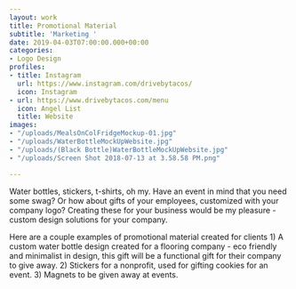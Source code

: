 ```yaml
---
layout: work
title: Promotional Material
subtitle: 'Marketing '
date: 2019-04-03T07:00:00.000+00:00
categories:
- Logo Design
profiles:
- title: Instagram
  url: https://www.instagram.com/drivebytacos/
  icon: Instagram
- url: https://www.drivebytacos.com/menu
  icon: Angel List
  title: Website
images:
- "/uploads/MealsOnColFridgeMockup-01.jpg"
- "/uploads/WaterBottleMockUpWebsite.jpg"
- "/uploads/(Black Bottle)WaterBottleMockUpWebsite.jpg"
- "/uploads/Screen Shot 2018-07-13 at 3.58.58 PM.png"

---
```

Water bottles, stickers, t-shirts, oh my. Have an event in mind that you need some swag? Or how about gifts of your employees, customized with your company logo? Creating these for your business would be my pleasure - custom design solutions for your company.

Here are a couple examples of promotional material created for clients 1) A custom water bottle design created for a flooring company - eco friendly and minimalist in design, this gift will be a functional gift for their company to give away. 2) Stickers for a nonprofit, used for gifting cookies for an event. 3) Magnets to be given away at events.